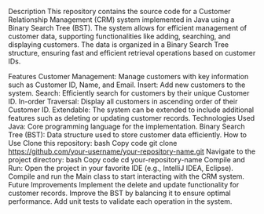Description
This repository contains the source code for a Customer Relationship Management (CRM) system implemented in Java using a Binary Search Tree (BST). The system allows for efficient management of customer data, supporting functionalities like adding, searching, and displaying customers. The data is organized in a Binary Search Tree structure, ensuring fast and efficient retrieval operations based on customer IDs.

Features
Customer Management: Manage customers with key information such as Customer ID, Name, and Email.
Insert: Add new customers to the system.
Search: Efficiently search for customers by their unique Customer ID.
In-order Traversal: Display all customers in ascending order of their Customer ID.
Extendable: The system can be extended to include additional features such as deleting or updating customer records.
Technologies Used
Java: Core programming language for the implementation.
Binary Search Tree (BST): Data structure used to store customer data efficiently.
How to Use
Clone this repository:
bash
Copy code
git clone https://github.com/your-username/your-repository-name.git
Navigate to the project directory:
bash
Copy code
cd your-repository-name
Compile and Run:
Open the project in your favorite IDE (e.g., IntelliJ IDEA, Eclipse).
Compile and run the Main class to start interacting with the CRM system.
Future Improvements
Implement the delete and update functionality for customer records.
Improve the BST by balancing it to ensure optimal performance.
Add unit tests to validate each operation in the system.
